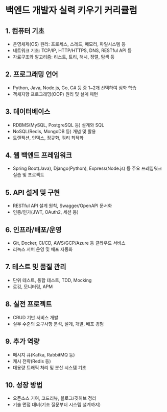 # 백엔드 개발자 실력 키우기 커리큘럼

## 1. 컴퓨터 기초
- 운영체제(OS) 원리: 프로세스, 스레드, 메모리, 파일시스템 등
- 네트워크 기초: TCP/IP, HTTP/HTTPS, DNS, RESTful API 등
- 자료구조와 알고리즘: 리스트, 트리, 해시, 정렬, 탐색 등

## 2. 프로그래밍 언어
- Python, Java, Node.js, Go, C# 등 중 1~2개 선택하여 심화 학습
- 객체지향 프로그래밍(OOP) 원리 및 설계 패턴

## 3. 데이터베이스
- RDBMS(MySQL, PostgreSQL 등) 설계와 SQL
- NoSQL(Redis, MongoDB 등) 개념 및 활용
- 트랜잭션, 인덱스, 정규화, 쿼리 최적화

## 4. 웹 백엔드 프레임워크
- Spring Boot(Java), Django(Python), Express(Node.js) 등 주요 프레임워크 실습 및 프로젝트

## 5. API 설계 및 구현
- RESTful API 설계 원칙, Swagger/OpenAPI 문서화
- 인증/인가(JWT, OAuth2, 세션 등)

## 6. 인프라/배포/운영
- Git, Docker, CI/CD, AWS/GCP/Azure 등 클라우드 서비스
- 리눅스 서버 운영 및 배포 자동화

## 7. 테스트 및 품질 관리
- 단위 테스트, 통합 테스트, TDD, Mocking
- 로깅, 모니터링, APM

## 8. 실전 프로젝트
- CRUD 기반 서비스 개발
- 실무 수준의 요구사항 분석, 설계, 개발, 배포 경험

## 9. 추가 역량
- 메시지 큐(Kafka, RabbitMQ 등)
- 캐시 전략(Redis 등)
- 대용량 트래픽 처리 및 분산 시스템 기초

## 10. 성장 방법
- 오픈소스 기여, 코드리뷰, 블로그/깃허브 정리
- 기술 면접 대비(기초 질문부터 시스템 설계까지)
